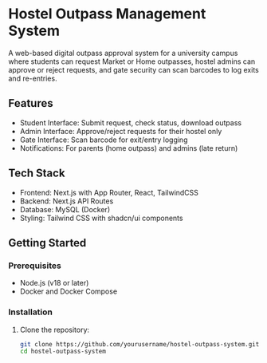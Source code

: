 # Hostel Outpass Management System

A web-based digital outpass approval system for a university campus where students can request Market or Home outpasses, hostel admins can approve or reject requests, and gate security can scan barcodes to log exits and re-entries.

## Features

- Student Interface: Submit request, check status, download outpass
- Admin Interface: Approve/reject requests for their hostel only
- Gate Interface: Scan barcode for exit/entry logging
- Notifications: For parents (home outpass) and admins (late return)

## Tech Stack

- Frontend: Next.js with App Router, React, TailwindCSS
- Backend: Next.js API Routes
- Database: MySQL (Docker)
- Styling: Tailwind CSS with shadcn/ui components

## Getting Started

### Prerequisites

- Node.js (v18 or later)
- Docker and Docker Compose

### Installation

1. Clone the repository:
   ```bash
   git clone https://github.com/yourusername/hostel-outpass-system.git
   cd hostel-outpass-system
